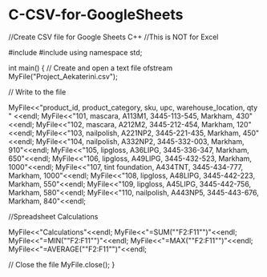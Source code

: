 # C-CSV-for-GoogleSheets

//Create CSV file for Google Sheets C++
//This is NOT for Excel




#include <iostream>
#include <fstream>
using namespace std;

int main() {
  // Create and open a text file
  ofstream MyFile("Project_Aekaterini.csv");


// Write to the file
  
MyFile<<"product_id,	product_category,	sku, upc,	warehouse_location, qty " <<endl;
MyFile<<"101,	mascara, A113M1, 3445-113-545,	Markham,	430" <<endl;
MyFile<<"102, mascara,	A212M2,	3445-212-454,	Markham, 120"<<endl;
MyFile<<"103,	nailpolish,	A221NP2,	3445-221-435,	Markham,	450"<<endl;
MyFile<<"104,	nailpolish,	A332NP2,	3445-332-003,	Markham,	910"<<endl;
MyFile<<"105,	lipgloss,	A36LIPG, 	3445-336-347,	Markham,	650"<<endl;
MyFile<<"106,	lipgloss,	A49LIPG, 	3445-432-523,	Markham,	1000"<<endl;
MyFile<<"107,	tint foundation,	A434TNT,	3445-434-777, Markham,	1000"<<endl;
MyFile<<"108,	lipgloss,	A48LIPG, 	3445-442-223,	Markham,	550"<<endl;
MyFile<<"109,	lipgloss,	A45LIPG,	3445-442-756,	Markham,	580"<<endl;
MyFile<<"110,	nailpolish,	A443NP5,	3445-443-676,	Markham,	840"<<endl;


//Spreadsheet Calculations

MyFile<<"Calculations"<<endl;
MyFile<<"=SUM(""F2:F11"")"<<endl;  
MyFile<<"=MIN(""F2:F11"")"<<endl;
MyFile<<"=MAX(""F2:F11"")"<<endl;
MyFile<<"=AVERAGE(""F2:F11"")"<<endl;


  // Close the file
  MyFile.close();
}
